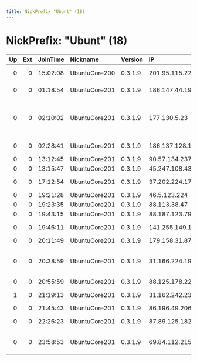 ```yaml
---
title: NickPrefix "Ubunt" (18)
---
```


# NickPrefix: "Ubunt" (18)

|   Up |   Ext | JoinTime   | Nickname      | Version   | IP              | AS                                       | CC   |   ORp |   Dirp | OS    | Contact   |   eFamMembers |
|-----:|------:|:-----------|:--------------|:----------|:----------------|:-----------------------------------------|:-----|------:|-------:|:------|:----------|--------------:|
|    0 |     0 | 15:02:08   | UbuntuCore200 | 0.3.1.9   | 201.95.115.22   | TELEFNICA BRASIL S.A                     | br   | 42805 |      0 | Linux | None      |             1 |
|    0 |     0 | 01:18:54   | UbuntuCore201 | 0.3.1.9   | 186.147.44.193  | Telmex Colombia S.A.                     | co   | 44069 |      0 | Linux | None      |             1 |
|    0 |     0 | 02:10:02   | UbuntuCore201 | 0.3.1.9   | 177.130.5.23    | ALTA REDE CORPORATE NETWORK TELECOM LTDA | br   | 40617 |      0 | Linux | None      |             1 |
|    0 |     0 | 02:28:41   | UbuntuCore201 | 0.3.1.9   | 186.137.128.183 | CABLEVISION S.A.                         | ar   | 44149 |      0 | Linux | None      |             1 |
|    0 |     0 | 13:12:45   | UbuntuCore201 | 0.3.1.9   | 90.57.134.237   | Orange                                   | fr   | 43539 |      0 | Linux | None      |             1 |
|    0 |     0 | 13:15:47   | UbuntuCore201 | 0.3.1.9   | 45.247.108.43   | LINKdotNET                               | eg   | 39349 |      0 | Linux | None      |             1 |
|    0 |     0 | 17:12:54   | UbuntuCore201 | 0.3.1.9   | 37.202.224.170  | Aria Shatel Company Ltd                  | ir   | 45029 |      0 | Linux | None      |             1 |
|    0 |     0 | 19:21:28   | UbuntuCore201 | 0.3.1.9   | 46.5.123.224    | Kabel BW                                 | de   | 41631 |      0 | Linux | None      |             1 |
|    0 |     0 | 19:23:35   | UbuntuCore201 | 0.3.1.9   | 88.113.38.47    | Elisa Oyj                                | fi   | 39999 |      0 | Linux | None      |             1 |
|    0 |     0 | 19:43:15   | UbuntuCore201 | 0.3.1.9   | 88.187.123.79   | Free SAS                                 | fr   | 33109 |      0 | Linux | None      |             1 |
|    0 |     0 | 19:46:11   | UbuntuCore201 | 0.3.1.9   | 141.255.149.165 | Lost Oasis SARL                          | fr   | 45827 |      0 | Linux | None      |             1 |
|    0 |     0 | 20:11:49   | UbuntuCore201 | 0.3.1.9   | 179.158.31.87   | CLARO S.A.                               | br   | 42302 |      0 | Linux | None      |             1 |
|    0 |     0 | 20:38:59   | UbuntuCore201 | 0.3.1.9   | 31.166.224.198  | Bayanat Al-Oula For Network Services     | sa   | 37913 |      0 | Linux | None      |             1 |
|    0 |     0 | 20:55:59   | UbuntuCore201 | 0.3.1.9   | 88.125.178.225  | Free SAS                                 | fr   | 33363 |      0 | Linux | None      |             1 |
|    1 |     0 | 21:19:13   | UbuntuCore201 | 0.3.1.9   | 31.162.242.23   | PJSC Rostelecom                          | ru   | 35433 |      0 | Linux | None      |             1 |
|    0 |     0 | 21:45:43   | UbuntuCore201 | 0.3.1.9   | 86.196.49.206   | Orange                                   | fr   | 39300 |      0 | Linux | None      |             1 |
|    0 |     0 | 22:26:23   | UbuntuCore201 | 0.3.1.9   | 87.89.125.182   | Bouygues Telecom SA                      | fr   | 35049 |      0 | Linux | None      |             1 |
|    0 |     0 | 23:58:53   | UbuntuCore201 | 0.3.1.9   | 69.84.112.215   | Atlantic Broadband Finance, LLC          | us   | 44271 |      0 | Linux | None      |             1 |
